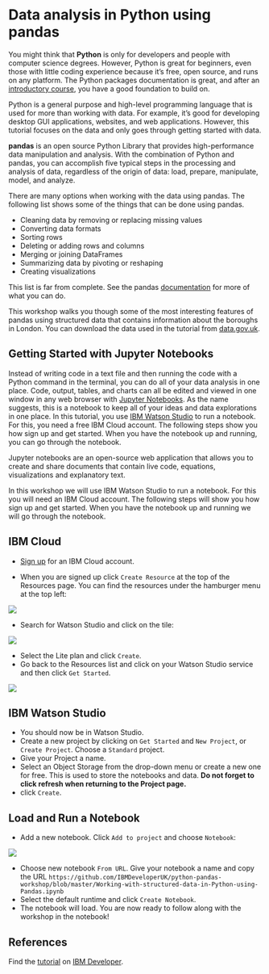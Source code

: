 # Data analysis in Python using pandas

You might think that **Python** is only for developers and people with computer science degrees. However, Python is great for beginners, even those with little coding experience because it’s free, open source, and runs on any platform. The Python packages documentation is great, and after an [introductory course](https://cognitiveclass.ai/learn/data-science-with-python), you have a good foundation to build on.

Python is a general purpose and high-level programming language that is used for more than working with data. For example, it’s good for developing desktop GUI applications, websites, and web applications. However, this tutorial focuses on the data and only goes through getting started with data.

**pandas** is an open source Python Library that provides high-performance data manipulation and analysis. With the combination of Python and pandas, you can accomplish five typical steps in the processing and analysis of data, regardless of the origin of data: load, prepare, manipulate, model, and analyze.

There are many options when working with the data using pandas. The following list shows some of the things that can be done using pandas.

* Cleaning data by removing or replacing missing values
* Converting data formats
* Sorting rows
* Deleting or adding rows and columns
* Merging or joining DataFrames
* Summarizing data by pivoting or reshaping
* Creating visualizations

This list is far from complete. See the pandas [documentation](https://pandas.pydata.org/docs/) for more of what you can do.

This workshop walks you though some of the most interesting features of pandas using structured data that contains information about the boroughs in London. You can download the data used in the tutorial from [data.gov.uk](https://data.gov.uk/dataset/248f5f04-23cf-4470-9216-0d0be9b877a8/london-borough-profiles-and-atlas).
 
## Getting Started with Jupyter Notebooks

Instead of writing code in a text file and then running the code with a Python command in the terminal, you can do all of your data analysis in one place. Code, output, tables, and charts can all be edited and viewed in one window in any web browser with [Jupyter Notebooks](https://jupyter.org/). As the name suggests, this is a notebook to keep all of your ideas and data explorations in one place. In this tutorial, you use [IBM Watson Studio](https://dataplatform.cloud.ibm.com/docs/content/wsj/getting-started/overview-ws.html) to run a notebook. For this, you need a free IBM Cloud account. The following steps show you how sign up and get started. When you have the notebook up and running, you can go through the notebook.


Jupyter notebooks are an open-source web application that allows you to create and share documents that contain live code, equations, visualizations and explanatory text. 

In this workshop we will use IBM Watson Studio to run a notebook. For this you will need an IBM Cloud account. The following steps will show you how sign up and get started. When you have the notebook up and running we will go through the notebook. 

## IBM Cloud

- [Sign up](https://ibm.biz/datafestscotland) for an IBM Cloud account.

- When you are signed up click `Create Resource` at the top of the Resources page. You can find the resources under the hamburger menu at the top left:

 ![](https://github.com/IBMDeveloperUK/pandas-workshop/blob/master/images/resources.png)
 
- Search for Watson Studio and click on the tile:

![](https://github.com/IBMDeveloperUK/jupyter-notebooks-101/blob/master/images/studio.png)

- Select the Lite plan and click `Create`.
- Go back to the Resources list and click on your Watson Studio service and then click `Get Started`. 

![](https://github.com/IBMDeveloperUK/jupyter-notebooks-101/blob/master/images/launch.png)

## IBM Watson Studio

- You should now be in Watson Studio.
- Create a new project by clicking on `Get Started` and `New Project`, or `Create Project`. Choose a `Standard` project.
- Give your Project a name.
- Select an Object Storage from the drop-down menu or create a new one for free. This is used to store the notebooks and data. **Do not forget to click refresh when returning to the Project page.**
- click `Create`.  

## Load and Run a Notebook

-  Add a new notebook. Click `Add to project` and choose `Notebook`:

![](https://github.com/IBMDeveloperUK/pandas-workshop/blob/master/images/addnotebook.png)

- Choose new notebook `From URL`. Give your notebook a name and copy the URL `https://github.com/IBMDeveloperUK/python-pandas-workshop/blob/master/Working-with-structured-data-in-Python-using-Pandas.ipynb`
- Select the default runtime and click `Create Notebook`. 
-  The notebook will load. 
You are now ready to follow along with the workshop in the notebook!

## References

Find the [tutorial](https://developer.ibm.com/technologies/analytics/tutorials/data-analysis-in-python-using-pandas) on [IBM Developer](https://developer.ibm.com).

